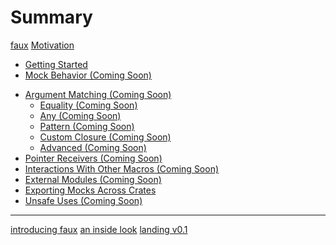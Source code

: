 # Summary

[faux](./faux.md)
[Motivation](./motivation.md)

- [Getting Started](./guide/getting-started.md)
- [Mock Behavior (Coming Soon)]()
<!-- - [Mock Expectations (Coming Soon)]() -->
- [Argument Matching (Coming Soon)]()
  - [Equality (Coming Soon)]()
  - [Any (Coming Soon)]()
  - [Pattern (Coming Soon)]()
  - [Custom Closure (Coming Soon)]()
  - [Advanced (Coming Soon)]()
- [Pointer Receivers (Coming Soon)]()
- [Interactions With Other Macros (Coming Soon)]()
- [External Modules (Coming Soon)]()
- [Exporting Mocks Across Crates](./guide/exporting-mocks.md)
- [Unsafe Uses (Coming Soon)]()

---------------------------------------------

[introducing faux](./blog/introducing-faux.md)
[an inside look](./blog/an-inside-look.md)
[landing v0.1](./blog/landing-v-0-1.md)
